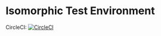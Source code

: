 # Isomorphic Test Environment

CircleCI:
[![CircleCI](https://circleci.com/gh/jwh1807/isomorphic-test-environment.svg?style=svg)](https://circleci.com/gh/jwh1807/isomorphic-test-environment)

